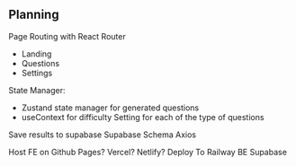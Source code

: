 ## Planning

Page Routing with React Router
- Landing
- Questions
- Settings

State Manager:
- Zustand state manager for generated questions
- useContext for difficulty Setting for each of the type of questions

Save results to supabase
Supabase Schema
Axios


Host FE on Github Pages? Vercel? Netlify?
Deploy To Railway
BE Supabase
